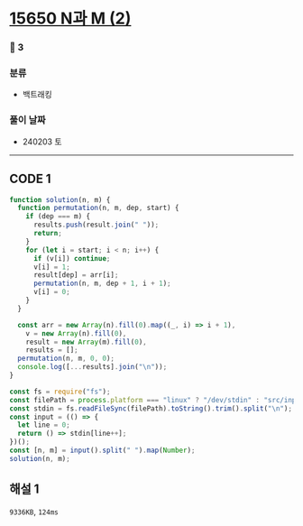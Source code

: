 # [15650 N과 M (2)](https://www.acmicpc.net/problem/15650)

### 🥈 3

### 분류

- 백트래킹

### 풀이 날짜

- 240203 토

---

## CODE 1

```javascript
function solution(n, m) {
  function permutation(n, m, dep, start) {
    if (dep === m) {
      results.push(result.join(" "));
      return;
    }
    for (let i = start; i < n; i++) {
      if (v[i]) continue;
      v[i] = 1;
      result[dep] = arr[i];
      permutation(n, m, dep + 1, i + 1);
      v[i] = 0;
    }
  }

  const arr = new Array(n).fill(0).map((_, i) => i + 1),
    v = new Array(n).fill(0),
    result = new Array(m).fill(0),
    results = [];
  permutation(n, m, 0, 0);
  console.log([...results].join("\n"));
}

const fs = require("fs");
const filePath = process.platform === "linux" ? "/dev/stdin" : "src/input.txt";
const stdin = fs.readFileSync(filePath).toString().trim().split("\n");
const input = (() => {
  let line = 0;
  return () => stdin[line++];
})();
const [n, m] = input().split(" ").map(Number);
solution(n, m);
```

## 해설 1

`9336KB`, `124ms`
